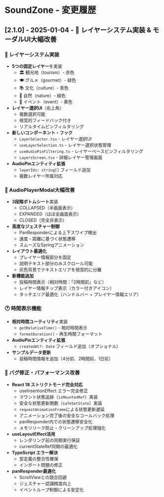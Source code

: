 # SoundZone - 変更履歴

## [2.1.0] - 2025-01-04 - 🎨 レイヤーシステム実装 & モーダルUI大幅改善

### 🎨 レイヤーシステム実装
- **5つの固定レイヤー**を実装
  - 🏛️ 観光地（tourism）- 赤色
  - 🍽️ グルメ（gourmet）- 緑色  
  - 📚 文化（culture）- 青色
  - 🌿 自然（nature）- 緑色
  - 🎪 イベント（event）- 黄色
- **レイヤー選択UI**（右上角）
  - 複数選択可能
  - 視覚的フィードバック付き
  - リアルタイムピンフィルタリング
- **新しいコンポーネント・フック**
  - `LayerSelector.tsx` - レイヤー選択UI
  - `useLayerSelection.ts` - レイヤー選択状態管理
  - `useAudioPinFiltering.ts` - レイヤーベースピンフィルタリング
  - `LayersScreen.tsx` - 詳細レイヤー管理画面
- **AudioPinエンティティ拡張**
  - `layerIds: string[]` フィールド追加
  - 複数レイヤー所属対応

### 🎵 AudioPlayerModal大幅改善
- **3段階ボトムシート**実装
  - COLLAPSED（半画面表示）
  - EXPANDED（ほぼ全画面表示）
  - CLOSED（完全非表示）
- **高度なジェスチャー制御**
  - PanResponderによる上下スワイプ検出
  - 速度・距離に基づく状態遷移
  - スムーズなSpringアニメーション
- **レイアウト最適化**
  - プレイヤー情報部分を固定
  - 説明テキスト部分のみスクロール可能
  - 灰色背景でテキストエリアを視覚的に分離
- **新機能追加**
  - 投稿時間表示（相対時間：「2時間前」など）
  - レイヤー情報チップ表示（カラー付きアイコン）
  - タッチエリア最適化（ハンドルバー + プレイヤー情報エリア）

### 🕐 時間表示機能
- **相対時間ユーティリティ**実装
  - `getRelativeTime()` - 相対時間表示
  - `formatDuration()` - 再生時間フォーマット
- **AudioPinエンティティ拡張**
  - `createdAt?: Date` フィールド追加（オプショナル）
- **サンプルデータ更新**
  - 投稿時間情報を追加（4分前、2時間前、1日前）

### 🐛 バグ修正・パフォーマンス改善
- **React 18 ストリクトモード完全対応**
  - useInsertionEffect エラー完全修正
  - マウント状態追跡（`isMountedRef`）実装
  - 安全な状態更新関数（`safeSetState`）実装
  - `requestAnimationFrame`による状態更新遅延
  - アニメーション完了後の安全なコールバック処理
  - panResponder内での状態遷移安全化
  - メモリリーク防止・クリーンアップ処理強化
- **useLayoutEffect活用**
  - レンダリング前の同期実行保証
  - currentStateRef同期の最適化
- **TypeScript エラー解決**
  - 型定義の整合性確保
  - インポート問題の修正
- **panResponder最適化**
  - ScrollViewとの競合回避
  - ジェスチャー認識精度向上
  - イベントループ制御による安定化 